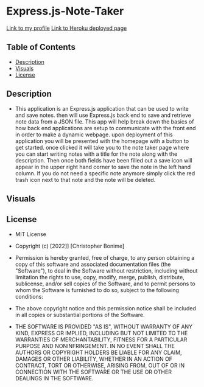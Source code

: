 # Express.js-Note-Taker

[Link to my profile](https://github.com/cujion)
[Link to Heroku deployed page](https://murmuring-forest-94030.herokuapp.com/)

## Table of Contents
- [Description](#description)
- [Visuals](#visuals)
- [License](#license)


## Description
* This application is an Express.js application that can be used to write and save notes. then will use Express.js back end to save and retrieve note data from a JSON file. This app will help break down the basics of how back end applications are setup to communicate with the front end in order to make a dynamic webpage. upon deployment of this application you will be presented with the homepage with a button to get started. once clicked it will take you to the note taker page where you can start writing notes with a title for the note along with the description. Then once both fields have been filled out a save icon will appear in the upper right hand corner to save the note in the left hand column. If you do not need a specific note anymore simply click the red trash icon next to that note and the note will be deleted. 

## Visuals


## License
* MIT License

* Copyright (c) [2022]] [Christopher Bonime]

* Permission is hereby granted, free of charge, to any person obtaining a copy
of this software and associated documentation files (the "Software"), to deal
in the Software without restriction, including without limitation the rights
to use, copy, modify, merge, publish, distribute, sublicense, and/or sell
copies of the Software, and to permit persons to whom the Software is
furnished to do so, subject to the following conditions:

* The above copyright notice and this permission notice shall be included in all
copies or substantial portions of the Software.

* THE SOFTWARE IS PROVIDED "AS IS", WITHOUT WARRANTY OF ANY KIND, EXPRESS OR
IMPLIED, INCLUDING BUT NOT LIMITED TO THE WARRANTIES OF MERCHANTABILITY,
FITNESS FOR A PARTICULAR PURPOSE AND NONINFRINGEMENT. IN NO EVENT SHALL THE
AUTHORS OR COPYRIGHT HOLDERS BE LIABLE FOR ANY CLAIM, DAMAGES OR OTHER
LIABILITY, WHETHER IN AN ACTION OF CONTRACT, TORT OR OTHERWISE, ARISING FROM,
OUT OF OR IN CONNECTION WITH THE SOFTWARE OR THE USE OR OTHER DEALINGS IN THE
SOFTWARE.
